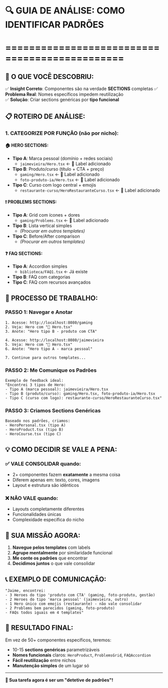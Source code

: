 # 🔍 GUIA DE ANÁLISE: COMO IDENTIFICAR PADRÕES
# ==============================================

## 🎯 O QUE VOCÊ DESCOBRIU:

✅ **Insight Correto**: Componentes são na verdade **SECTIONS** completas
✅ **Problema Real**: Nomes específicos impedem reutilização  
✅ **Solução**: Criar sections genéricas por **tipo funcional**

## 📋 ROTEIRO DE ANÁLISE:

### **1. CATEGORIZE POR FUNÇÃO (não por nicho):**

#### 🏠 **HERO SECTIONS:**
- **Tipo A**: Marca pessoal (domínio + redes sociais)
  - `jaimevieira/Hero.tsx` ← 📄 Label adicionado
- **Tipo B**: Produto/curso (título + CTA + preço)  
  - `gaming/Hero.tsx` ← 📄 Label adicionado
  - `foto-produto-ia/Hero.tsx` ← 📄 Label adicionado
- **Tipo C**: Curso com logo central + emojis
  - `restaurante-curso/HeroRestauranteCurso.tsx` ← 📄 Label adicionado

#### ❗ **PROBLEMS SECTIONS:**
- **Tipo A**: Grid com ícones + dores
  - `gaming/Problems.tsx` ← 📄 Label adicionado
- **Tipo B**: Lista vertical simples
  - *(Procurar em outros templates)*
- **Tipo C**: Before/After comparison
  - *(Procurar em outros templates)*

#### ❓ **FAQ SECTIONS:**
- **Tipo A**: Accordion simples
  - `biblioteca/FAQ1.tsx` ← Já existe
- **Tipo B**: FAQ com categorias
- **Tipo C**: FAQ com recursos avançados

## 🔄 PROCESSO DE TRABALHO:

### **PASSO 1**: Navegar e Anotar
```
1. Acesse: http://localhost:8080/gaming
2. Veja: Hero com "📄 Hero.tsx" 
3. Anote: "Hero tipo B - produto com CTA"

4. Acesse: http://localhost:8080/jaimevieira  
5. Veja: Hero com "📄 Hero.tsx"
6. Anote: "Hero tipo A - marca pessoal"

7. Continue para outros templates...
```

### **PASSO 2**: Me Comunique os Padrões
```
Exemplo de feedback ideal:
"Encontrei 3 tipos de Hero:
- Tipo A (marca pessoal): jaimevieira/Hero.tsx
- Tipo B (produto/curso): gaming/Hero.tsx, foto-produto-ia/Hero.tsx  
- Tipo C (curso com logo): restaurante-curso/HeroRestauranteCurso.tsx"
```

### **PASSO 3**: Criamos Sections Genéricas
```
Baseado nos padrões, criamos:
- HeroPersonal.tsx (tipo A)
- HeroProduct.tsx (tipo B) 
- HeroCourse.tsx (tipo C)
```

## 💡 COMO DECIDIR SE VALE A PENA:

### ✅ **VALE CONSOLIDAR** quando:
- 2+ componentes fazem **exatamente** a mesma coisa
- Diferem apenas em: texto, cores, imagens
- Layout e estrutura são idênticos

### ❌ **NÃO VALE** quando:
- Layouts completamente diferentes
- Funcionalidades únicas
- Complexidade específica do nicho

## 🎯 SUA MISSÃO AGORA:

1. **Navegue pelos templates** com labels
2. **Agrupe mentalmente** por similaridade funcional
3. **Me conte os padrões** que encontrar
4. **Decidimos juntos** o que vale consolidar

## 📞 EXEMPLO DE COMUNICAÇÃO:

```
"Jaime, encontrei:
- 3 Heroes do tipo 'produto com CTA' (gaming, foto-produto, gestão)
- 2 Heroes do tipo 'marca pessoal' (jaimevieira, outro)  
- 1 Hero único com emojis (restaurante) - não vale consolidar
- 2 Problems bem parecidos (gaming, foto-produto)
- FAQs todos iguais em 4 templates"
```

## 🚀 RESULTADO FINAL:

Em vez de 50+ componentes específicos, teremos:
- 10-15 **sections genéricas** parametrizáveis
- **Nomes funcionais** claros: `HeroProduct`, `ProblemsGrid`, `FAQAccordion`
- **Fácil reutilização** entre nichos
- **Manutenção simples** de um lugar só

---

**🎯 Sua tarefa agora é ser um "detetive de padrões"!**
